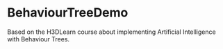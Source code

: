 # BehaviourTreeDemo
Based on the H3DLearn course about implementing Artificial Intelligence with Behaviour Trees.
